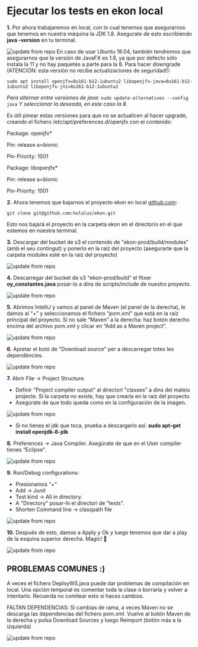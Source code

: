 # Ejecutar los tests en ekon local
**1.** Por ahora trabajaremos en local, con lo cual tenemos que asegurarnos que tenemos en nuestra máquina la JDK 1.8. Asegurate de esto escribiendo **java -version** en tu terminal.

![update from repo](img/java_version.png)
En caso de usar Ubuntu 18.04, también tendremos que asegurarnos que la versión de JavaFX es 1.8, ya que por defecto sólo instala la 11 y no hay paquetes a parte para la 8.
Para hacer downgrade (ATENCIÓN: esta versión no recibe actualizaciones de seguridad!):

`sudo apt install openjfx=8u161-b12-1ubuntu2 libopenjfx-java=8u161-b12-1ubuntu2 libopenjfx-jni=8u161-b12-1ubuntu2`

_Para alternar entre versiones de java:_
 `sudo update-alternatives --config java`
_Y seleccionar la deseada, en este caso la 8._

Es útil pinear estas versiones para que no se actualicen al hacer upgrade, creando el fichero /etc/apt/preferences.d/openjfx con el contenido:

Package: openjfx*

Pin: release a=bionic

Pin-Priority: 1001

Package: libopenjfx*

Pin: release a=bionic

Pin-Priority: 1001

**2.** Ahora tenemos que bajarnos el proyecto ekon en local [github.com](https://github.com/):

`git clone git@github.com:holaluz/ekon.git`

Esto nos bajará el proyecto en la carpeta ekon en el directorio en el que estemos en nuestra terminal.

**3.** Descargar del bucket de s3 el contenido de "ekon-prod/build/modules" (amb el seu contingut) y ponerlo en la raíz del proyecto (asegurarte que la carpeta modules esté en la raíz del proyecto)

![update from repo](img/aws_console.png)

**4.** Descarregar del bucket de s3 "ekon-prod/build" el fitxer **oy_constantes.java** posar-lo a dins de scripts/include de nuestro proyecto.

![update from repo](img/amazonS3.png)


**5.** Abrimos IntelliJ y vamos al panel de Maven (el panel de la derecha), le damos al “+” y seleccionamos el fichero “pom.xml” que está en la raíz principal del proyecto.
Si no sale “Maven” a la derecha: haz botón derecho encima del archivo pom.xml y clicar en “Add as a Maven project”.

![update from repo](img/maven_project.png)


**6.** Apretar el botó de "Download source" per a descarregar totes les dependències.

![update from repo](img/download_source.png)
    


**7.** Abrir File -> Project Structure.
* Definir "Project compiler output" al directori "classes" a dins del mateix projecte. Si la carpeta no existe, hay que crearla en la raíz del proyecto.
* Asegúrate de que todo queda como en la configuración de la imagen.

![update from repo](img/project_settings.png)

* Si no tienes el jdk que toca, prueba a descargarlo así: **sudo apt-get install openjdk-8-jdk**

**8.** Preferences -> Java Compiler. Asegúrate de que en el User compiler tienes “Eclipse”.

![update from repo](img/java_compiler.png)

**9.** Run/Debug configurations:
* Presionamos “+”
* Add -> Junit
* Test kind -> All in directory.
* A "Directory" posar-hi el directori de "tests".
* Shorten Command line -> classpath file

![update from repo](img/jUnit.png)


**10.** Después de esto, damos a Apply y Ok y luego tenemos que dar a play de la esquina superior derecha. Magic! 🚀

![update from repo](img/apply_ok.png)

## PROBLEMAS COMUNES :)
A veces el fichero DeployWS.java puede dar problemas de compilación en local. Una opción temporal es comentar toda la clase o borrarla y volver a intentarlo. Recuerda no comitear esto si haces cambios.

FALTAN DEPENDENCIAS: Si cambias de rama, a veces Maven no se descarga las dependencias del fichero pom.xml. 
Vuelve al botón Maven de la derecha y pulsa Download Sources y luego Reimport (botón más a la izquierda)


![update from repo](img/reimport_dependencies.png)





